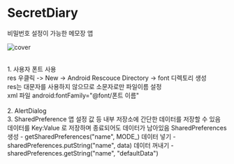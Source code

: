 # SecretDiary
비밀번호 설정이 가능한 메모장 앱

![cover](https://user-images.githubusercontent.com/89306567/148688482-2e12c484-e1e7-422d-bb7b-48e018d8f8ec.png)

</br>
1. 사용자 폰트 사용</br>
res 우클릭  -> New -> Android Rescouce Directory -> font 디렉토리 생성</br>
res는 대문자를 사용하지 않으므로 소문자로만 파일이름 설정</br>
xml 파일 android:fontFamily="@font/폰트 이름"</br>
</br>
2. AlertDialog
</br>
3. SharedPreference
앱 설정 값 등 내부 저장소에 간단한 데이터를 저장할 수 있음
데이터를 Key:Value 로 저장하며 종료되어도 데이터가 남아있음
SharedPreferences 생성
- getSharedPreferences("name", MODE_)
데이터 넣기
- sharedPreferences.putString("name", data)
데이터 꺼내기
- sharedPreferences.getString("name", "defaultData")
